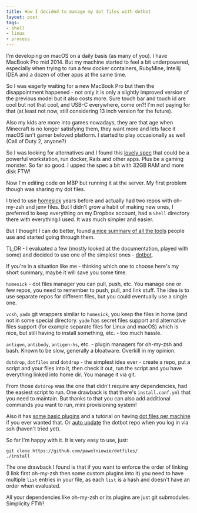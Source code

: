```yaml
---
title: How I decided to manage my dot files with dotbot
layout: post
tags:
- shell
- linux
- process
---
```

I'm developing on macOS on a daily basis (as many of you). I have MacBook Pro mid 2014. But my machine started to feel a bit underpowered, especially when trying to run a few docker containers, RubyMine, Intellij IDEA and a dozen of other apps at the same time.

So I was eagerly waiting for a new MacBook Pro but then the disappointment happened - not only it is only a slightly improved version of the previous model but it also costs more. Sure touch bar and touch id are cool but not that cool, and USB-C everywhere, come on?! I'm not paying for that (at least not now, still considering 13 inch version for the future).

Also my kids are more into games nowadays, they are that age when Minecraft is no longer satisfying them, they want more and lets face it macOS isn't gamer beloved platform. I started to play occasionally as well (Call of Duty 2, anyone?)

So I was looking for alternatives and I found this [lovely spec](https://pcpartpicker.com/b/wbhypg) that could be a powerful workstation, run docker, Rails and other apps. Plus be a gaming monster. So far so good. I upped the spec a bit with 32GB RAM and more disk FTW!

Now I'm editing code on MBP but running it at the server. My first problem though was sharing my dot files.

I tried to use [homesick](https://github.com/technicalpickles/homesick) years before and actually had two repos with oh-my-zsh and jenv files. But I didn't grow a habit of making new ones, I preferred to keep everything on my Dropbox account, had a `Shell` directory there with everything I used. It was much simpler and easier.

But I thought I can do better, found [a nice summary of all the tools](https://dotfiles.github.io) people use and started going through them.

TL;DR - I evaluated a few (mostly looked at the documentation, played with some) and decided to use one of the simplest ones - [dotbot](https://github.com/anishathalye/dotbot).

If you're in a situation like me - thinking which one to choose here's my short summary, maybe it will save you some time.

`homesick` - dot files manager you can pull, push, etc. You manage one or few repos, you need to remember to push, pull, and link stuff. The idea is to use separate repos for different files, but you could eventually use a single one.

`vcsh`, `yadm` git wrappers similar to `homesick`, you keep the files in home (and not in some special directory. `yadm` has secret files support and alternative files support (for example separate files for Linux and macOS) which is nice, but still having to install something, etc. - too much hassle.

`antigen`, `antibody`, `antigen-hs`, etc. - plugin managers for oh-my-zsh and bash. Known to be slow, generally a bloatware. Overkill in my opinion.

`dotdrop`, `dotfiles` and `dotdrop` - the simplest idea ever - create a repo, put a script and your files into it, then check it out, run the script and you have everything linked into home dir. You manage it via git. 

From those `dotdrop` was the one that didn't require any dependencies, had the easiest script to run. One drawback is that there's `install.conf.yml` that you need to maintain. But thanks to that you can also add additional commands you want to run, mini provisioning system!

Also it has [some basic plugins](https://github.com/anishathalye/dotbot/wiki/Plugins) and a tutorial on having [dot files per machine](https://github.com/anishathalye/dotbot/wiki/Tips-and-Tricks) if you ever wanted that. Or [auto update](https://github.com/anishathalye/dotbot/wiki/Tips-and-Tricks#automatically-install-or-update-dotfiles-when-sshing-into-a-remote-machine-or-let-my-dotfiles-follow-me) the dotbot repo when you log in via ssh (haven't tried yet).

So far I'm happy with it. It is very easy to use, just:

```
git clone https://github.com/pawelniewie/dotfiles/
./install
```

The one drawback I found is that if you want to enforce the order of linking (I link first oh-my-zsh then some custom plugins into it) you need to have multiple `list` entries in your file, as each `list` is a hash and doesn't have an order when evaluated.

All your dependencies like oh-my-zsh or its plugins are just git submodules. Simplicity FTW!